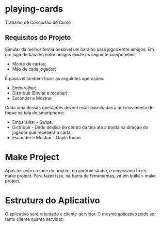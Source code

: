 # playing-cards
Trabalho de Conclusão de Curso

## Requisitos do Projeto
Simular da melhor forma possível um baralho para jogos entre amigos.
Em um jogo de baralho entre amigos existe os seguinte componetes:
* Monte de cartas;
* Mão de cada jogador;

É possível também fazer as seguintes operações:
* Embaralhar;
* Distribuir (Enviar e receber);
* Esconder e Mostrar

Cada uma dessas operações devem estar associadas a um movimento de toque na tela do smartphone:
* Embaralhar - Swipe;
* Distribuir - Dedo deslisa do centro da tela até a borda na direção do jogador que receberá a carta;
* Esconder e Mostrar - Duplo toque


# Make Project
Após ter feito o clone do projeto, no android studio, é necessário fazer make project. Para fazer
isso, na barra de ferramentas, vá em build > make project.

# Estrutura do Aplicativo
O aplicativo será orientado a cliente-servidor.
O mesmo aplicativo pode ser tanto cliente quanto servidor.